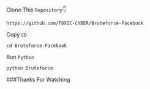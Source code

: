 Clone This `Repository`👇
```
https://github.com/T0XIC-CYBER/Bruteforce-Facebook
```
Copy `CD`
```
cd Bruteforce-Facebook
```
Run `Python`
```
python Bruteforce
```
###Thanks For Watching
